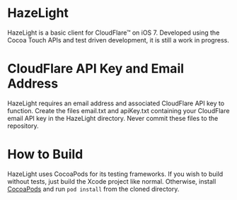 HazeLight
=========

HazeLight is a basic client for CloudFlare™ on iOS 7. Developed using the Cocoa Touch APIs and test driven development, it is still a work in progress.

CloudFlare API Key and Email Address
=========

HazeLight requires an email address and associated CloudFlare API key to function. Create the files email.txt and apiKey.txt containing your CloudFlare email API key in the HazeLight directory. Never commit these files to the repository.

How to Build
=========

HazeLight uses CocoaPods for its testing frameworks. If you wish to build without tests, just build the Xcode project like normal. Otherwise, install [CocoaPods](http://cocoapods.org) and run `pod install` from the cloned directory.
